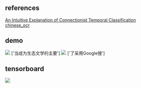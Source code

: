 ## references
<a href='https://towardsdatascience.com/intuitively-understanding-connectionist-temporal-classification-3797e43a86c'>An Intuitive Explanation of Connectionist Temporal Classification</a>
<br>
<a href='https://github.com/YCG09/chinese_ocr'>chinese_ocr</a>

## demo
<img src='https://user-images.githubusercontent.com/35487258/60530916-6af3df80-9d2c-11e9-8599-5b6264ea5c3d.jpg'/>
['当成为生态文学的主要']
<img src='https://user-images.githubusercontent.com/35487258/60530995-9c6cab00-9d2c-11e9-89b9-1a2f396f3a38.jpg'/>
['了采用Google搜']

## tensorboard
<img src='https://user-images.githubusercontent.com/35487258/60531611-ef932d80-9d2d-11e9-8295-4099abcd6762.png'/>


